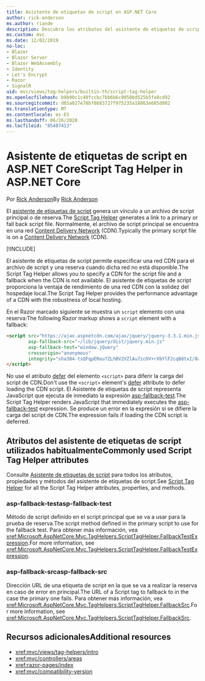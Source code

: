 ```yaml
---
title: Asistente de etiquetas de script en ASP.NET Core
author: rick-anderson
ms.author: riande
description: Descubra los atributos del asistente de etiquetas de script de ASP.NET Core y el papel que desempeña cada atributo al ampliar el comportamiento de la etiqueta de script de código HTML.
ms.custom: mvc
ms.date: 12/02/2019
no-loc:
- Blazor
- Blazor Server
- Blazor WebAssembly
- Identity
- Let's Encrypt
- Razor
- SignalR
uid: mvc/views/tag-helpers/builtin-th/script-tag-helper
ms.openlocfilehash: b9b90c1c40fccbc7bb6b6c9050bd525b5fa8cd92
ms.sourcegitcommit: d65a027e78bf0b83727f975235a18863e685d902
ms.translationtype: MT
ms.contentlocale: es-ES
ms.lasthandoff: 06/26/2020
ms.locfileid: "85407413"
---
```

# <a name="script-tag-helper-in-aspnet-core"></a><span data-ttu-id="23f1b-103">Asistente de etiquetas de script en ASP.NET Core</span><span class="sxs-lookup"><span data-stu-id="23f1b-103">Script Tag Helper in ASP.NET Core</span></span>

<span data-ttu-id="23f1b-104">Por [Rick Anderson](https://twitter.com/RickAndMSFT)</span><span class="sxs-lookup"><span data-stu-id="23f1b-104">By [Rick Anderson](https://twitter.com/RickAndMSFT)</span></span>

<span data-ttu-id="23f1b-105">El [asistente de etiquetas de script](xref:Microsoft.AspNetCore.Mvc.TagHelpers.ScriptTagHelper) genera un vínculo a un archivo de script principal o de reserva.</span><span class="sxs-lookup"><span data-stu-id="23f1b-105">The [Script Tag Helper](xref:Microsoft.AspNetCore.Mvc.TagHelpers.ScriptTagHelper) generates a link to a primary or fall back script file.</span></span> <span data-ttu-id="23f1b-106">Normalmente, el archivo de script principal se encuentra en una red [Content Delivery Network](/office365/enterprise/content-delivery-networks#what-exactly-is-a-cdn) (CDN).</span><span class="sxs-lookup"><span data-stu-id="23f1b-106">Typically the primary script file is on a [Content Delivery Network](/office365/enterprise/content-delivery-networks#what-exactly-is-a-cdn) (CDN).</span></span>

[!INCLUDE[](~/includes/cdn.md)]

<span data-ttu-id="23f1b-107">El asistente de etiquetas de script permite especificar una red CDN para el archivo de script y una reserva cuando dicha red no está disponible.</span><span class="sxs-lookup"><span data-stu-id="23f1b-107">The Script Tag Helper allows you to specify a CDN for the script file and a fallback when the CDN is not available.</span></span> <span data-ttu-id="23f1b-108">El asistente de etiquetas de script proporciona la ventaja de rendimiento de una red CDN con la solidez del hospedaje local.</span><span class="sxs-lookup"><span data-stu-id="23f1b-108">The Script Tag Helper provides the performance advantage of a CDN with the robustness of local hosting.</span></span>

<span data-ttu-id="23f1b-109">En el Razor marcado siguiente se muestra un `script` elemento con una reserva:</span><span class="sxs-lookup"><span data-stu-id="23f1b-109">The following Razor markup shows a `script` element with a fallback:</span></span>

```html
<script src="https://ajax.aspnetcdn.com/ajax/jquery/jquery-3.3.1.min.js"
        asp-fallback-src="~/lib/jquery/dist/jquery.min.js"
        asp-fallback-test="window.jQuery"
        crossorigin="anonymous"
        integrity="sha384-tsQFqpEReu7ZLhBV2VZlAu7zcOV+rXbYlF2cqB8txI/8aZajjp4Bqd+V6D5IgvKT">
</script>
```

<span data-ttu-id="23f1b-110">No use el atributo [defer](https://developer.mozilla.org/docs/Web/HTML/Element/script) del elemento `<script>` para diferir la carga del script de CDN.</span><span class="sxs-lookup"><span data-stu-id="23f1b-110">Don't use the `<script>` element's [defer](https://developer.mozilla.org/docs/Web/HTML/Element/script) attribute to defer loading the CDN script.</span></span> <span data-ttu-id="23f1b-111">El Asistente de etiquetas de script representa JavaScript que ejecuta de inmediato la expresión [asp-fallback-test](#asp-fallback-test).</span><span class="sxs-lookup"><span data-stu-id="23f1b-111">The Script Tag Helper renders JavaScript that immediately executes the [asp-fallback-test](#asp-fallback-test) expression.</span></span> <span data-ttu-id="23f1b-112">Se produce un error en la expresión si se difiere la carga del script de CDN.</span><span class="sxs-lookup"><span data-stu-id="23f1b-112">The expression fails if loading the CDN script is deferred.</span></span>

## <a name="commonly-used-script-tag-helper-attributes"></a><span data-ttu-id="23f1b-113">Atributos del asistente de etiquetas de script utilizados habitualmente</span><span class="sxs-lookup"><span data-stu-id="23f1b-113">Commonly used Script Tag Helper attributes</span></span>

<span data-ttu-id="23f1b-114">Consulte [Asistente de etiquetas de script](xref:Microsoft.AspNetCore.Mvc.TagHelpers.ScriptTagHelper) para todos los atributos, propiedades y métodos del asistente de etiquetas de script.</span><span class="sxs-lookup"><span data-stu-id="23f1b-114">See [Script Tag Helper](xref:Microsoft.AspNetCore.Mvc.TagHelpers.ScriptTagHelper) for all the Script Tag Helper attributes, properties, and methods.</span></span>

### <a name="asp-fallback-test"></a><span data-ttu-id="23f1b-115">asp-fallback-test</span><span class="sxs-lookup"><span data-stu-id="23f1b-115">asp-fallback-test</span></span>

<span data-ttu-id="23f1b-116">Método de script definido en el script principal que se va a usar para la prueba de reserva.</span><span class="sxs-lookup"><span data-stu-id="23f1b-116">The script method defined in the primary script to use for the fallback test.</span></span> <span data-ttu-id="23f1b-117">Para obtener más información, vea <xref:Microsoft.AspNetCore.Mvc.TagHelpers.ScriptTagHelper.FallbackTestExpression>.</span><span class="sxs-lookup"><span data-stu-id="23f1b-117">For more information, see <xref:Microsoft.AspNetCore.Mvc.TagHelpers.ScriptTagHelper.FallbackTestExpression>.</span></span>

### <a name="asp-fallback-src"></a><span data-ttu-id="23f1b-118">asp-fallback-src</span><span class="sxs-lookup"><span data-stu-id="23f1b-118">asp-fallback-src</span></span>

<span data-ttu-id="23f1b-119">Dirección URL de una etiqueta de script en la que se va a realizar la reserva en caso de error en principal.</span><span class="sxs-lookup"><span data-stu-id="23f1b-119">The URL of a Script tag to fallback to in the case the primary one fails.</span></span> <span data-ttu-id="23f1b-120">Para obtener más información, vea <xref:Microsoft.AspNetCore.Mvc.TagHelpers.ScriptTagHelper.FallbackSrc>.</span><span class="sxs-lookup"><span data-stu-id="23f1b-120">For more information, see <xref:Microsoft.AspNetCore.Mvc.TagHelpers.ScriptTagHelper.FallbackSrc>.</span></span>

## <a name="additional-resources"></a><span data-ttu-id="23f1b-121">Recursos adicionales</span><span class="sxs-lookup"><span data-stu-id="23f1b-121">Additional resources</span></span>

* <xref:mvc/views/tag-helpers/intro>
* <xref:mvc/controllers/areas>
* <xref:razor-pages/index>
* <xref:mvc/compatibility-version>
